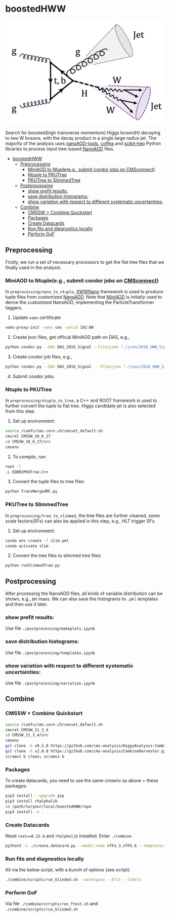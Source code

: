 # boostedHWW

<!-- <p align="left">
  <img width="300" src="https://raw.githubusercontent.com/StephenChao/boostedHWW/main/figure.png" />
</p> -->

![boosted HWW example](figure.png)


Search for boosted(high transverse momentum) Higgs boson(H) decaying to two W bosons, with the decay product in a single large radius jet. The majority of the analysis
uses [nanoAOD-tools](https://github.com/cms-nanoAOD/nanoAOD-tools), [coffea](https://coffeateam.github.io/coffea/) and
[scikit-hep](https://scikit-hep.org) Python libraries to process input tree-based
[NanoAOD](https://twiki.cern.ch/twiki/bin/view/CMSPublic/WorkBookNanoAOD) files.

- [boostedHWW](#boostedhww)
  - [Preprocessing](#preprocessing)
    - [MiniAOD to Ntuple(e.g., submit condor jobs on CMSconnect)](#miniaod-to-ntupleeg-submit-condor-jobs-on-cmsconnect)
    - [Ntuple to PKUTree](#ntuple-to-pkutree)
    - [PKUTree to SlimmedTree](#pkutree-to-slimmedtree)
  - [Postprocessing](#postprocessing)
    - [show prefit results:](#show-prefit-results)
    - [save distribution histograms:](#save-distribution-histograms)
    - [show variation with respect to different systematic uncertainties:](#show-variation-with-respect-to-different-systematic-uncertainties)
  - [Combine](#combine)
    - [CMSSW + Combine Quickstart](#cmssw--combine-quickstart)
    - [Packages](#packages)
    - [Create Datacards](#create-datacards)
    - [Run fits and diagnostics locally](#run-fits-and-diagnostics-locally)
    - [Perform GoF](#perform-gof)
  
## Preprocessing
Firstly, we run a set of necessary processors to get the flat tree files that we finally used in the analysis.
### MiniAOD to Ntuple(e.g., submit condor jobs on [CMSconnect](https://connect.uscms.org))
In `preprocessing/nano_to_ntuple`, [XWWNano](https://github.com/StephenChao/XWWNano) framework is used to produce tuple files from customized [NanoAOD](https://twiki.cern.ch/twiki/bin/view/CMSPublic/WorkBookNanoAOD). Note that [MiniAOD](https://twiki.cern.ch/twiki/bin/view/CMSPublic/WorkBookMiniAOD) is initially used to derive the customized NanoAOD, implementing the ParticleTransformer taggers.
1. Update `voms` certificate
```bash
voms-proxy-init -voms cms -valid 192:00
```
2. Create json files, get official MiniAOD path on DAS, e.g.,
```bash
python condor.py --DAS DAS_2018_Signal --Filesjson "./json/2018_HWW_Signal.json" --createfilejson 
```
3. Create condor job files, e.g.,
```bash
python condor.py --DAS DAS_2018_Signal  --Filesjson "./json/2018_HWW_Signal.json"  --outputPath "/ospool/cms-user/yuzhe/NtupleStore/V3/2018/Signal"  --year 2018  --excutable "exe_UL18_NanoNtupleChain.sh" --TaskFolder "production/NanoNtupleChain_16_Feb_2024" --submitsh "NanoNtupleChain_16_Feb_2024.sh" --Condor --AddtionalArgs "-a '-o ./ -M HWW -m --year 2018'"
```
4. Submit condor jobs.

### Ntuple to PKUTree
In `preprocessing/ntuple_to_tree`, a C++ and ROOT framework is used to further convert the tuple to flat tree. Higgs candidate jet is also selected from this step.

1. Set up environment:
```bash
source /cvmfs/cms.cern.ch/cmsset_default.sh
cmsrel CMSSW_10_6_27
cd CMSSW_10_6_27/src
cmsenv
```
2. To compile, run:
```bash
root -l
.L EDBR2PKUTree.C++
```
3. Convert the tuple files to tree files:
```bash
python TransMergedMC.py
```
### PKUTree to SlimmedTree
In `preprocessing/tree_to_slimmed`, the tree files are further cleaned, some scale factors(SFs) can also be applied in this step, e.g., HLT trigger SFs.
1. Set up environment:
```bash
conda env create -f slim.yml
conda activate slim
```
2. Convert the tree files to slimmed tree files:
```bash
python runSlimmedTree.py
```

## Postprocessing
After processing the NanoAOD files, all kinds of variable distribution can be shown, e.g., jet mass. We can also save the histograms to `.pkl` templates and then use it later. 

### show prefit results:
Use file `./postprocessing/makeplots.ipynb`
### save distribution histograms:
Use file `./postprocessing/templates.ipynb`
### show variation with respect to different systematic uncertainties:
Use file `./postprocessing/variation.ipynb`

## Combine

### CMSSW + Combine Quickstart

```bash
source /cvmfs/cms.cern.ch/cmsset_default.sh
cmsrel CMSSW_11_3_4
cd CMSSW_11_3_4/src
cmsenv
git clone -b v9.2.0 https://github.com/cms-analysis/HiggsAnalysis-CombinedLimit.git HiggsAnalysis/CombinedLimit
git clone -b v2.0.0 https://github.com/cms-analysis/CombineHarvester.git CombineHarvester
scramv1 b clean; scramv1 b
```


### Packages

To create datacards, you need to use the same cmsenv as above + these packages:

```bash
pip3 install --upgrade pip
pip3 install rhalphalib
cd /path/to/your/local/boostedHWW/repo
pip3 install -e .
```

### Create Datacards
Need `root==6.22.6` and `rhalphalib` installed. Enter `./combine`

```bash
python3 -u ./create_datacard.py --model-name nTFa_3_nTFb_6 --templates-dir ../postprocessing/templates/25Jun2024_sig_qcd --nTFa 3 --nTFb 6 --cards-dir .
```

### Run fits and diagnostics locally

All via the below script, with a bunch of options (see script):

```bash
./combine/scripts/run_blinded.sh --workspace --bfit --limits
```

### Perform GoF
Via file `./combine/scripts/run_ftest.sh` and `./combine/scripts/run_blinded.sh`

